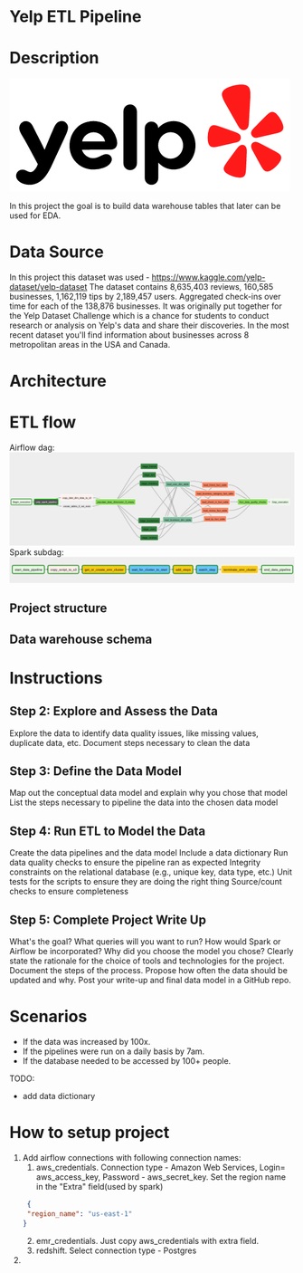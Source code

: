 # Yelp ETL Pipeline

# Description
![img.png](docs/yelp-logo.png)

In this project the goal is to build data warehouse tables that later can be used for EDA.  


# Data Source

In this project this dataset was used - https://www.kaggle.com/yelp-dataset/yelp-dataset
The dataset contains 8,635,403 reviews, 160,585 businesses, 1,162,119 tips by 2,189,457 users. 
Aggregated check-ins over time for each of the 138,876 businesses. 
It was originally put together for the Yelp Dataset Challenge which is a chance for students to conduct research or 
analysis on Yelp's data and share their discoveries. 
In the most recent dataset you'll find information about businesses across 8 metropolitan areas in the USA and Canada.

# Architecture


# ETL flow
Airflow dag:
![img.png](docs/dag.png)
Spark subdag:
![img.png](docs/spark_subdag.png)


## Project structure


## Data warehouse schema


# Instructions


## Step 2: Explore and Assess the Data
Explore the data to identify data quality issues, like missing values, duplicate data, etc.
Document steps necessary to clean the data

## Step 3: Define the Data Model
Map out the conceptual data model and explain why you chose that model
List the steps necessary to pipeline the data into the chosen data model

## Step 4: Run ETL to Model the Data
Create the data pipelines and the data model
Include a data dictionary
Run data quality checks to ensure the pipeline ran as expected
Integrity constraints on the relational database (e.g., unique key, data type, etc.)
Unit tests for the scripts to ensure they are doing the right thing
Source/count checks to ensure completeness

## Step 5: Complete Project Write Up
What's the goal? What queries will you want to run? How would Spark or 
Airflow be incorporated? Why did you choose the model you chose?
Clearly state the rationale for the choice of tools and technologies for the project.
Document the steps of the process.
Propose how often the data should be updated and why.
Post your write-up and final data model in a GitHub repo.

# Scenarios
- If the data was increased by 100x.
- If the pipelines were run on a daily basis by 7am.
- If the database needed to be accessed by 100+ people.
 
TODO: 
- add data dictionary


# How to setup project
1) Add airflow connections with following connection names:
   1) aws_credentials. Connection type - Amazon Web Services, Login= aws_access_key,
   Password - aws_secret_key. Set the region name in the "Extra" field(used by spark) 
   ```json
    {
    "region_name": "us-east-1"
   }   
    ```
   2) emr_credentials. Just copy aws_credentials with extra field.
   3) redshift. Select connection type - Postgres 
2) 